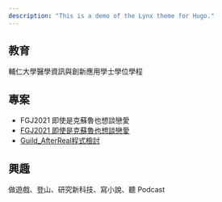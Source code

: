 ```yaml
---
description: "This is a demo of the Lynx theme for Hugo."
---
```


## 教育
輔仁大學醫學資訊與創新應用學士學位學程

## 專案
* FGJ2021 即使是克蘇魯也想談戀愛
* [FGJ2021 即使是克蘇魯也想談戀愛](https://github.com/rabbit99/FGJ2021)
* [Guild_AfterReal程式檢討](https://medium.com/%40LinXuan70245/guild-afterreal%25E7%25A8%258B%25E5%25BC%258F%25E6%25AA%25A2%25E8%25A8%258E-948067f6eb13)

## 興趣
做遊戲、登山、研究新科技、寫小說、聽 Podcast
